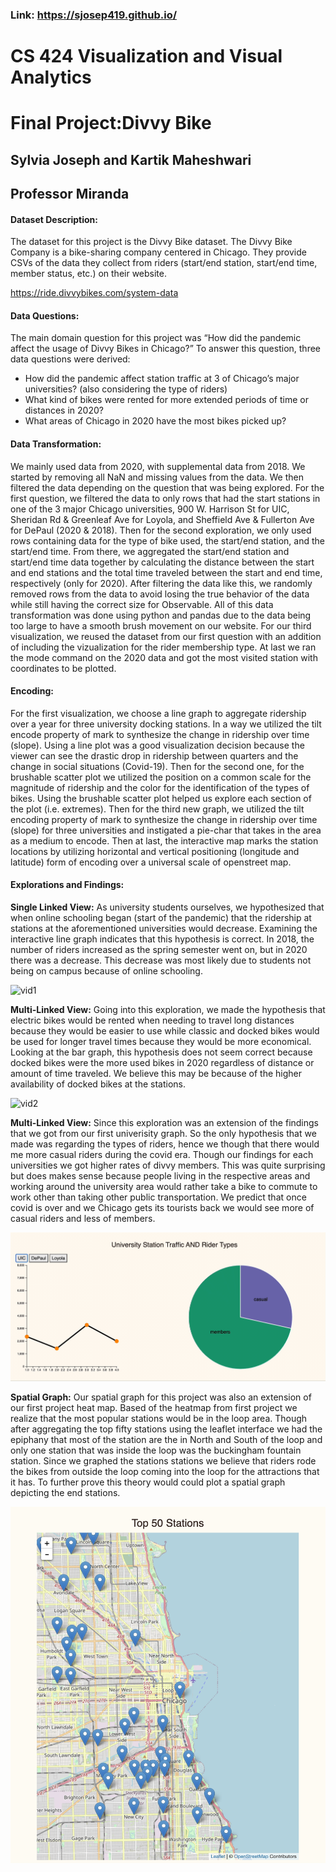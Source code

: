 ### Link: https://sjosep419.github.io/ 

# CS 424 Visualization and Visual Analytics
# Final Project:Divvy Bike

## Sylvia Joseph and Kartik Maheshwari
## Professor Miranda



#### Dataset Description:
The dataset for this project is the Divvy Bike dataset. The Divvy Bike Company is a bike-sharing company centered in Chicago. They provide CSVs of the data they collect from riders (start/end station, start/end time, member status, etc.) on their website.

https://ride.divvybikes.com/system-data 


#### Data Questions:
The main domain question for this project was “How did the pandemic affect the usage of Divvy Bikes in Chicago?” To answer this question, three data questions were derived:

* How did the pandemic affect station traffic at 3 of Chicago’s major universities? (also considering the type of riders)
* What kind of bikes were rented for more extended periods of time or distances in 2020?
* What areas of Chicago in 2020 have the most bikes picked up?

#### Data Transformation:
We mainly used data from 2020, with supplemental data from 2018. We started by removing all NaN and missing values from the data. We then filtered the data depending on the question that was being explored. For the first question, we filtered the data to only rows that had the start stations in one of the 3 major Chicago universities, 900 W. Harrison St for UIC, Sheridan Rd & Greenleaf Ave for Loyola, and Sheffield Ave & Fullerton Ave for DePaul (2020 & 2018). Then for the second exploration, we only used rows containing data for the type of bike used, the start/end station, and the start/end time. From there, we aggregated the start/end station and start/end time data together by calculating the distance between the start and end stations and the total time traveled between the start and end time, respectively (only for 2020). After filtering the data like this, we randomly removed rows from the data to avoid losing the true behavior of the data while still having the correct size for Observable. All of this data transformation was done using python and pandas due to the data being too large to have a smooth brush movement on our website. For our third visualization, we reused the dataset from our first question with an addition of including the vizualization for the rider membership type. At last we ran the mode command on the 2020 data and got the most visited station with coordinates to be plotted.

#### Encoding:
For the first visualization, we choose a line graph to aggregate ridership over a year for three university docking stations. In a way we utilized the tilt encode property of mark to synthesize the change in ridership over time (slope). Using a line plot was a good visualization decision because the viewer can see the drastic drop in ridership between quarters and the change in social situations (Covid-19). Then for the second one, for the brushable scatter plot we utilized the position on a common scale for the magnitude of ridership and the color for the identification of the types of bikes. Using the brushable scatter plot helped us explore each section of the plot (i.e. extremes). Then for the third new graph, we utilized the tilt encoding property of mark to synthesize the change in ridership over time (slope) for three universities and instigated a pie-char that takes in the area as a medium to encode. Then at last, the interactive map marks the station locations by utilizing horizontal and vertical positioning (longitude and latitude) form of encoding over a universal scale of openstreet map.


#### Explorations and Findings:

**Single Linked View:** As university students ourselves, we hypothesized that when online schooling began (start of the pandemic) that the ridership at stations at the aforementioned universities would decrease. Examining the interactive line graph indicates that this hypothesis is correct. In 2018, the number of riders increased as the spring semester went on, but in 2020 there was a decrease. This decrease was most likely due to students not being on campus because of online schooling.

![vid1](Images/vid1.gif)

**Multi-Linked View:** Going into this exploration, we made the hypothesis that electric bikes would be rented when needing to travel long distances because they would be easier to use while classic and docked bikes would be used for longer travel times because they would be more economical. Looking at the bar graph, this hypothesis does not seem correct because docked bikes were the more used bikes in 2020 regardless of distance or amount of time traveled. We believe this may be because of the higher availability of docked bikes at the stations.

![vid2](Images/vid2.gif)

**Multi-Linked View:** Since this exploration was an extension of the findings that we got from our first univerisity graph. So the only hypothesis that we made was regarding the types of riders, hence we though that there would me more casual riders during the covid era. Though our findings for each universities we got higher rates of divvy members. This was quite surprising but does makes sense because people living in the respective areas and working around the university area would rather take a bike to commute to work other than taking other public transportation. We predict that once covid is over and we Chicago gets its tourists back we would see more of casual riders and less of members.

![vid3](Images/vid3.gif)

**Spatial Graph:** Our spatial graph for this project was also an extension of our first project heat map. Based of the heatmap from first project we realize that the most popular stations would be in the loop area. Though after aggregating the top fifty stations using the leaflet interface we had the epiphany that most of the station are the in North and South of the loop and only one station that was inside the loop was the buckingham fountain station. Since we graphed the stations stations we believe that riders rode the bikes from outside the loop coming into the loop for the attractions that it has. To further prove this theory would could plot a spatial graph depicting the end stations.

![image4](Images/pic4.png)


